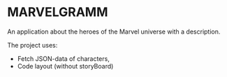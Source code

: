 # MARVELGRAMM
An application about the heroes of the Marvel universe with a description.

The project uses:
+ Fetch JSON-data of characters,
+ Code layout (without storyBoard)
